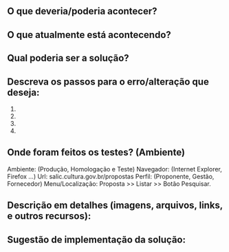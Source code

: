 <!--- Provide a general summary of the issue in the Title above -->

## O que deveria/poderia acontecer?
<!--- Tell us what should happen -->

## O que atualmente est&aacute; acontecendo?
<!--- Tell us what happens instead of the expected behavior -->

## Qual poderia ser a solução?
<!--- Not obligatory, but suggest a fix/reason for the bug, -->

## Descreva os passos para o erro/alteração que deseja:
<!--- Provide a link to a live example, or an unambiguous set of steps to -->
<!--- reproduce this bug. Include code to reproduce, if relevant -->
1.
2.
3.
4.

## Onde foram feitos os testes? (Ambiente)
<!--- How has this issue affected you? What are you trying to accomplish? -->
<!--- Providing context helps us come up with a solution that is most useful in the real world -->
Ambiente: (Produção, Homologação e Teste)
Navegador: (Internet Explorer, Firefox ...)
Url: salic.cultura.gov.br/propostas
Perfil: (Proponente, Gestão, Fornecedor)
Menu/Localização: Proposta >> Listar >> Botão Pesquisar.

<!--- Provide a general summary of the issue in the Title above -->

## Descrição em detalhes (imagens, arquivos, links, e outros recursos):
<!--- Provide a detailed description of the change or addition you are proposing -->

## Sugestão de implementação da solução:
<!--- Not obligatory, but suggest an idea for implementing addition or change -->
